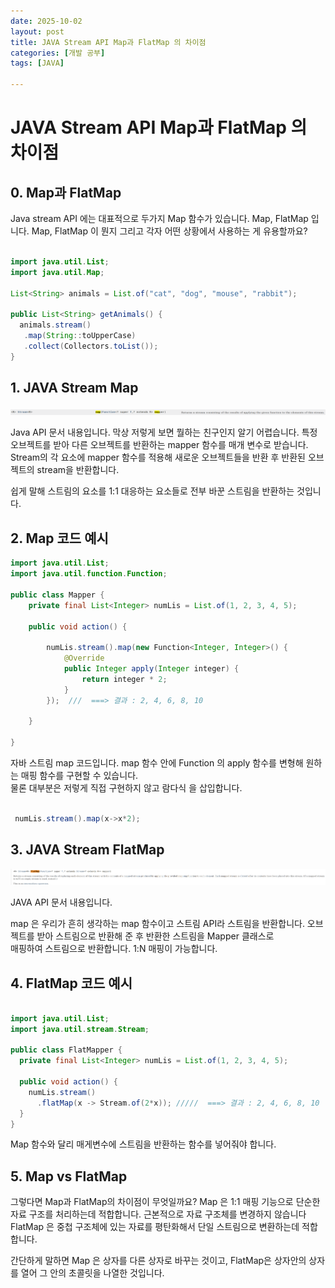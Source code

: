 ```yaml
---
date: 2025-10-02
layout: post
title: JAVA Stream API Map과 FlatMap 의 차이점
categories: [개발 공부]
tags: [JAVA]

---
```


# JAVA Stream API Map과 FlatMap 의 차이점

## 0. Map과 FlatMap
Java stream API 에는 대표적으로 두가지 Map 함수가 있습니다. Map, FlatMap 입니다.
Map, FlatMap 이 뭔지 그리고 각자 어떤 상황에서 사용하는 게 유용할까요?

```java

import java.util.List;
import java.util.Map;

List<String> animals = List.of("cat", "dog", "mouse", "rabbit");

public List<String> getAnimals() {
  animals.stream()
   .map(String::toUpperCase)
   .collect(Collectors.toList());
}

```
## 1. JAVA Stream Map

![image](/assets/img/stream_map_docs.png)

Java API 문서 내용입니다. 막상 저렇게 보면 뭘하는 친구인지 알기 어렵습니다. 
특정 오브젝트를 받아 다른 오브젝트를 반환하는 mapper 함수를 매개 변수로 받습니다. Stream의 각 요소에 mapper 함수를 적용해
새로운 오브젝트들을 반환 후 반환된 오브젝트의 stream을 반환합니다.

쉽게 말해 스트림의 요소를 1:1 대응하는 요소들로 전부 바꾼 스트림을 반환하는 것입니다.  


## 2. Map 코드 예시

```java
import java.util.List;
import java.util.function.Function;

public class Mapper {
    private final List<Integer> numLis = List.of(1, 2, 3, 4, 5);

    public void action() {

        numLis.stream().map(new Function<Integer, Integer>() {
            @Override
            public Integer apply(Integer integer) {
                return integer * 2;
            }
        });  ///  ===> 결과 : 2, 4, 6, 8, 10
    
    }

}
```

자바 스트림 map 코드입니다. map 함수 안에 Function 의 apply 함수를 변형해 원하는 매핑 함수를 구현할 수 있습니다.<br>
물론 대부분은 저렇게 직접 구현하지 않고 람다식 을 삽입합니다.

```java
 
 numLis.stream().map(x->x*2);

```



## 3. JAVA Stream FlatMap

![image](/assets/img/flatMap_docs.png)


JAVA API 문서 내용입니다.

map 은 우리가 흔히 생각하는 map 함수이고 스트림 API라 스트림을 반환합니다. 오브젝트를 받아 스트림으로 반환해 준 후 반환한 스트림을 Mapper 클래스로 <br>
매핑하여 스트림으로 반환합니다. 1:N 매핑이 가능합니다.



## 4. FlatMap 코드 예시

```java

import java.util.List;
import java.util.stream.Stream;

public class FlatMapper {
  private final List<Integer> numLis = List.of(1, 2, 3, 4, 5);

  public void action() {
    numLis.stream()
      .flatMap(x -> Stream.of(2*x)); /////  ===> 결과 : 2, 4, 6, 8, 10
  }
}
```

Map 함수와 달리 매게변수에 스트림을 반환하는 함수를 넣어줘야 합니다. 


## 5. Map vs FlatMap

그렇다면 Map과 FlatMap의 차이점이 무엇일까요?
Map 은 1:1 매핑 기능으로 단순한 자료 구조를 처리하는데 적합합니다. 근본적으로 자료 구조체를 변경하지 않습니다<br>
FlatMap 은 중첩 구조체에 있는 자료를 평탄화해서 단일 스트림으로 변환하는데 적합합니다.

간단하게 말하면 Map 은 상자를 다른 상자로 바꾸는 것이고, FlatMap은 상자안의 상자를 열어 그 안의 초콜릿을
나열한 것입니다.
